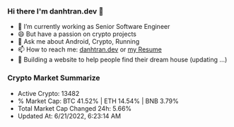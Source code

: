 ### Hi there I'm danhtran.dev 👋

- 🔭 I’m currently working as Senior Software Engineer
- 😄 But have a passion on crypto projects
- 💬 Ask me about Android, Crypto, Running 
- 📫 How to reach me: <a href="https://danhtran.dev" target="_blank">danhtran.dev</a> or <a href="Developer-Resume.pdf" target="_blank">my Resume</a>
- 🌱 Building a website to help people find their dream house (updating ...)

### Crypto Market Summarize
- Active Crypto: 13482
- % Market Cap: BTC 41.52% | ETH 14.54% | BNB 3.79%
- Total Market Cap Changed 24h: 5.66%
- Updated At: 6/21/2022, 6:23:14 AM
